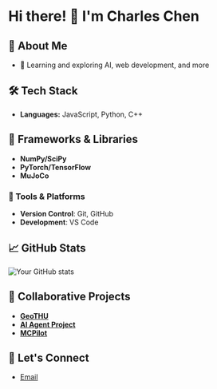 # Hi there! 👋 I'm Charles Chen

## 🚀 About Me
- 🌱 Learning and exploring AI, web development, and more

## 🛠️ Tech Stack
- **Languages:** JavaScript, Python, C++

## 🚀 Frameworks & Libraries
- **NumPy/SciPy**
- **PyTorch/TensorFlow**
- **MuJoCo**
  
### 🔧 Tools & Platforms
- **Version Control**: Git, GitHub
- **Development**: VS Code

## 📈 GitHub Stats
![Your GitHub stats](https://github-readme-stats.vercel.app/api?username=CharlesChen397&show_icons=true&theme=radical)

## 🤝 Collaborative Projects
- **[GeoTHU](https://github.com/Liu-Yuanyi/GeoTHU)**
- **[AI Agent Project](https://github.com/horizon921/AI-agent-project)**
- **[MCPilot](https://github.com/horizon921/mcpilot)**

## 🤝 Let's Connect
- [Email](charleschen397@gmail.com)
